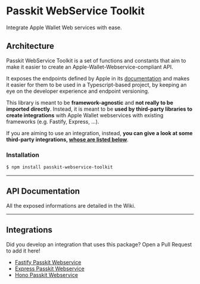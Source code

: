 # Passkit WebService Toolkit

Integrate Apple Wallet Web services with ease.

## Architecture

Passkit WebService Toolkit is a set of functions and constants that aim to make it easier to create an Apple-Wallet-Webservice-compliant API.

It exposes the endpoints defined by Apple in its [documentation](https://developer.apple.com/documentation/walletpasses/adding_a_web_service_to_update_passes) and makes it easier for them to be used in a Typescript-based project, by keeping an eye on the developer experience and endpoint versioning.

This library is meant to be **framework-agnostic** and **not really to be imported directly**. Instead, it is meant to be **used by third-party libraries to create integrations** with Apple Wallet webservices with existing frameworks (e.g. Fastify, Express, ...).

If you are aiming to use an integration, instead, **you can give a look at some third-party integrations, [whose are listed below](#third-parties-integrations)**.

### Installation

```sh
$ npm install passkit-webservice-toolkit
```

---

## API Documentation

All the exposed informations are detailed in the Wiki.

---

## Integrations

Did you develop an integration that uses this package? Open a Pull Request to add it here!

- [Fastify Passkit Webservice](https://github.com/alexandercerutti/fastify-passkit-webservice)
- [Express Passkit Webservice](https://github.com/alexandercerutti/express-passkit-webservice)
- [Hono Passkit Webservice](https://github.com/alexandercerutti/hono-passkit-webservice)
